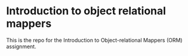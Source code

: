 # Introduction to object relational mappers
This is the repo for the Introduction to Object-relational Mappers (ORM) assignment.